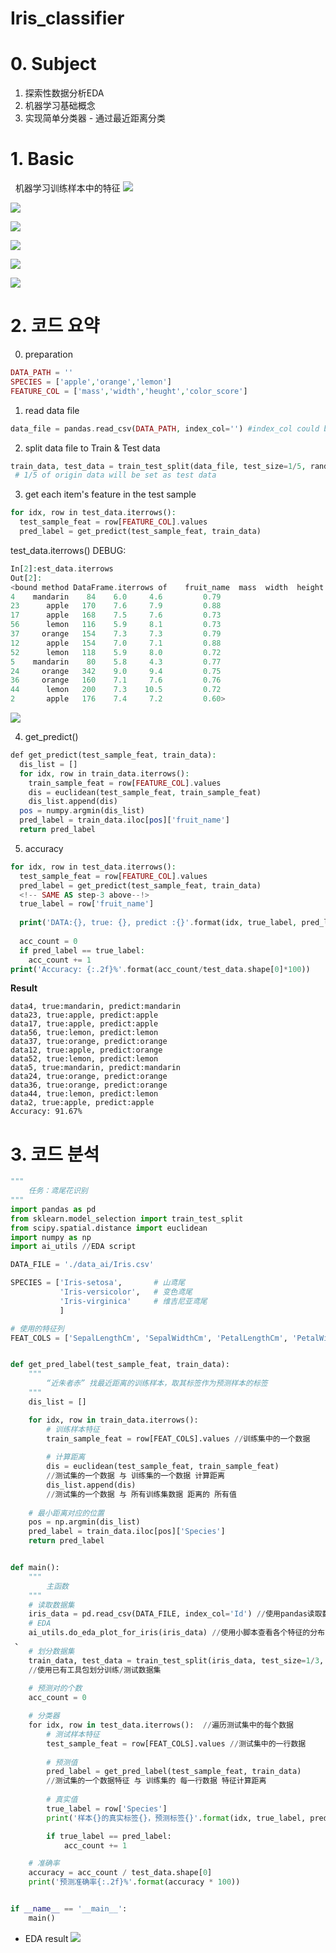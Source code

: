 # Iris_classifier

# 0. Subject
1. 探索性数据分析EDA
2. 机器学习基础概念
3. 实现简单分类器 - 通过最近距离分类
 
# 1. Basic
 
 机器学习训练样本中的特征
![](https://github.com/davidkorea/Iris_classifier/blob/master/images/basic1.png)

![](https://github.com/davidkorea/Iris_classifier/blob/master/images/basic2.png)

![](https://github.com/davidkorea/Iris_classifier/blob/master/images/basic3.png)

![](https://github.com/davidkorea/Iris_classifier/blob/master/images/basic4.png)

![](https://github.com/davidkorea/Iris_classifier/blob/master/images/basic5.png)

![](https://github.com/davidkorea/Iris_classifier/blob/master/images/basic6.png)

# 2. 코드 요약

0. preparation
```php
DATA_PATH = ''
SPECIES = ['apple','orange','lemon']
FEATURE_COL = ['mass','width','heught','color_score']
```
1. read data file
```php
data_file = pandas.read_csv(DATA_PATH, index_col='') #index_col could be blanck
```
2. split data file to Train & Test data
```php
train_data, test_data = train_test_split(data_file, test_size=1/5, random_state=20) 
 # 1/5 of origin data will be set as test data
```
3. get each item's feature in the test sample
```php
for idx, row in test_data.iterrows():
  test_sample_feat = row[FEATURE_COL].values
  pred_label = get_predict(test_sample_feat, train_data)
```
  test_data.iterrows() DEBUG:
```php
In[2]:est_data.iterrows
Out[2]: 
<bound method DataFrame.iterrows of    fruit_name  mass  width  height  color_score
4    mandarin    84    6.0     4.6         0.79
23      apple   170    7.6     7.9         0.88
17      apple   168    7.5     7.6         0.73
56      lemon   116    5.9     8.1         0.73
37     orange   154    7.3     7.3         0.79
12      apple   154    7.0     7.1         0.88
52      lemon   118    5.9     8.0         0.72
5    mandarin    80    5.8     4.3         0.77
24     orange   342    9.0     9.4         0.75
36     orange   160    7.1     7.6         0.76
44      lemon   200    7.3    10.5         0.72
2       apple   176    7.4     7.2         0.60>

```

![](https://github.com/davidkorea/Iris_classifier/blob/master/images/color_score.jpg)

4. get_predict()
```php
def get_predict(test_sample_feat, train_data):
  dis_list = []
  for idx, row in train_data.iterrows():
    train_sample_feat = row[FEATURE_COL].values
    dis = euclidean(test_sample_feat, train_sample_feat)
    dis_list.append(dis)
  pos = numpy.argmin(dis_list)
  pred_label = train_data.iloc[pos]['fruit_name']
  return pred_label
```

5. accuracy
```php
for idx, row in test_data.iterrows():
  test_sample_feat = row[FEATURE_COL].values
  pred_label = get_predict(test_sample_feat, train_data)
  <!-- SAME AS step-3 above--!>
  true_label = row['fruit_name']
  
  print('DATA:{}, true: {}, predict :{}'.format(idx, true_label, pred_label))
  
  acc_count = 0
  if pred_label == true_label:
    acc_count += 1
print('Accuracy: {:.2f}%'.format(acc_count/test_data.shape[0]*100))
```
  **Result**
```
data4, true:mandarin, predict:mandarin
data23, true:apple, predict:apple
data17, true:apple, predict:apple
data56, true:lemon, predict:lemon
data37, true:orange, predict:orange
data12, true:apple, predict:orange
data52, true:lemon, predict:lemon
data5, true:mandarin, predict:mandarin
data24, true:orange, predict:orange
data36, true:orange, predict:orange
data44, true:lemon, predict:lemon
data2, true:apple, predict:apple
Accuracy: 91.67%
```




# 3. 코드 분석

```python
"""
    任务：鸢尾花识别
"""
import pandas as pd
from sklearn.model_selection import train_test_split
from scipy.spatial.distance import euclidean
import numpy as np
import ai_utils //EDA script

DATA_FILE = './data_ai/Iris.csv'

SPECIES = ['Iris-setosa',       # 山鸢尾
           'Iris-versicolor',   # 变色鸢尾
           'Iris-virginica'     # 维吉尼亚鸢尾
           ]

# 使用的特征列
FEAT_COLS = ['SepalLengthCm', 'SepalWidthCm', 'PetalLengthCm', 'PetalWidthCm']


def get_pred_label(test_sample_feat, train_data):
    """
        “近朱者赤” 找最近距离的训练样本，取其标签作为预测样本的标签
    """
    dis_list = []

    for idx, row in train_data.iterrows():
        # 训练样本特征
        train_sample_feat = row[FEAT_COLS].values //训练集中的一个数据
 
        # 计算距离
        dis = euclidean(test_sample_feat, train_sample_feat) 
        //测试集的一个数据 与 训练集的一个数据 计算距离
        dis_list.append(dis) 
        //测试集的一个数据 与 所有训练集数据 距离的 所有值
 
    # 最小距离对应的位置
    pos = np.argmin(dis_list)
    pred_label = train_data.iloc[pos]['Species']
    return pred_label


def main():
    """
        主函数
    """
    # 读取数据集
    iris_data = pd.read_csv(DATA_FILE, index_col='Id') //使用pandas读取数据文件
    # EDA
    ai_utils.do_eda_plot_for_iris(iris_data) //使用小脚本查看各个特征的分布图
 、
    # 划分数据集
    train_data, test_data = train_test_split(iris_data, test_size=1/3, random_state=10) 
    //使用已有工具包划分训练/测试数据集
    
    # 预测对的个数
    acc_count = 0

    # 分类器
    for idx, row in test_data.iterrows():  //遍历测试集中的每个数据
        # 测试样本特征
        test_sample_feat = row[FEAT_COLS].values //测试集中的一行数据
 
        # 预测值
        pred_label = get_pred_label(test_sample_feat, train_data) 
        //测试集的一个数据特征 与 训练集的 每一行数据 特征计算距离
        
        # 真实值
        true_label = row['Species']
        print('样本{}的真实标签{}，预测标签{}'.format(idx, true_label, pred_label))

        if true_label == pred_label:
            acc_count += 1

    # 准确率
    accuracy = acc_count / test_data.shape[0]
    print('预测准确率{:.2f}%'.format(accuracy * 100))


if __name__ == '__main__':
    main()
```

* EDA result
![](https://github.com/davidkorea/Iris_classifier/blob/master/iris_eda.png)
